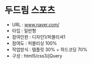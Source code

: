 # 두드림 스포츠
- URL  : www.naver.com/
- 타입 : 일반형
- 참여인원 : 디자인1/퍼블리셔1
- 참여도 : 퍼블리싱 100%
- 작업방식 : 템플릿 30% + 하드코딩 70%
- 구성 : html5/css3/jQuery
